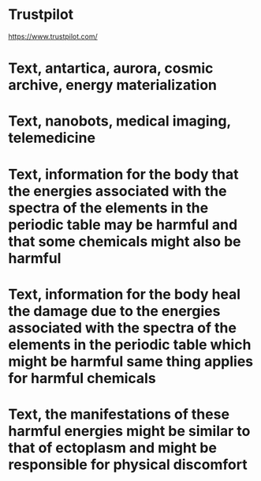 # Trustpilot
https://www.trustpilot.com/

# Text, antartica, aurora, cosmic archive, energy materialization

# Text, nanobots, medical imaging, telemedicine

# Text, information for the body that the energies associated with the spectra of the elements in the periodic table may be harmful and that some chemicals might also be harmful

# Text, information for the body heal the damage due to the energies associated with the spectra of the elements in the periodic table which might be harmful same thing applies for harmful chemicals

# Text, the manifestations of these harmful energies might be similar to that of ectoplasm and might be responsible for physical discomfort
